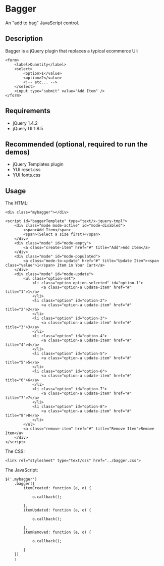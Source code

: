 ﻿Bagger
===========

An "add to bag" JavaScript control.


Description
--------------

Bagger is a jQuery plugin that replaces a typical ecommerce UI:

    <form>
        <label>Quantity</label>
        <select>
            <option>1</value>
            <option>2</value>
            <!-- etc... -->
        </select>
        <input type="submit" value="Add Item" />
    </form>


Requirements
-------------

- jQuery 1.4.2
- jQuery UI 1.8.5


Recommended (optional, required to run the demos)
-------------

- jQuery Templates plugin
- YUI reset.css
- YUI fonts.css


Usage
----------------

The HTML:

    <div class="mybagger"></div>
    
    <script id="baggerTemplate" type="text/x-jquery-tmpl">
        <div class="mode mode-active" id="mode-disabled">
            <span>Add Item</span>
            <span>(Select a size first)</span>
        </div>
        <div class="mode" id="mode-empty">
            <a class="create-item" href="#" title="Add">Add Item</a>
        </div>
        <div class="mode" id="mode-populated">
            <a class="mode-to-update" href="#" title="Update Item"><span class="value">1</span> Item in Your Cart</a>
        </div>
        <div class="mode" id="mode-update">
            <ul class="option-set">
                <li class="option option-selected" id="option-1">
                    <a class="option-a update-item" href="#" title="1">1</a>
                </li>
                <li class="option" id="option-2">
                    <a class="option-a update-item" href="#" title="2">2</a>
                </li>
                <li class="option" id="option-3">
                    <a class="option-a update-item" href="#" title="3">3</a>
                </li>
                <li class="option" id="option-4">
                    <a class="option-a update-item" href="#" title="4">4</a>
                </li>
                <li class="option" id="option-5">
                    <a class="option-a update-item" href="#" title="5">5</a>
                </li>
                <li class="option" id="option-6">
                    <a class="option-a update-item" href="#" title="6">6</a>
                </li>
                <li class="option" id="option-7">
                    <a class="option-a update-item" href="#" title="7">7</a>
                </li>
                <li class="option" id="option-8">
                    <a class="option-a update-item" href="#" title="8">8</a>
                </li>
            </ul>
            <a class="remove-item" href="#" title="Remove Item">Remove Item</a>
        </div>
    </script>

The CSS:

    <link rel="stylesheet" type="text/css" href="../bagger.css">

The JavaScript:

    $('.mybagger')
        .bagger({
            itemCreated: function (e, o) {
                
                o.callback();
                
            },
            itemUpdated: function (e, o) {
                
                o.callback();
                
            },
            itemRemoved: function (e, o) {
                
                o.callback();
                
            }
        })
        ;